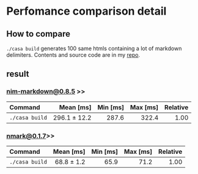 # Perfomance comparison detail

## How to compare
`./casa build` generates 100 same htmls containing a lot of markdown delimiters. Contents and source code are in my [repo](https://github.com/kyoheiu/Casa).

## result
### nim-markdown@0.8.5 >>
| Command | Mean [ms] | Min [ms] | Max [ms] | Relative |
|:---|---:|---:|---:|---:|
| `./casa build` | 296.1 ± 12.2 | 287.6 | 322.4 | 1.00 |

### nmark@0.1.7>>
| Command | Mean [ms] | Min [ms] | Max [ms] | Relative |
|:---|---:|---:|---:|---:|
| `./casa build` | 68.8 ± 1.2 | 65.9 | 71.2 | 1.00 |
